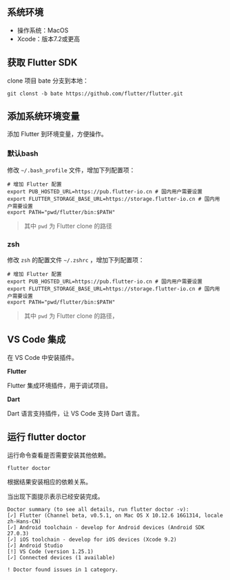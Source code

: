 ## 系统环境

- 操作系统：MacOS
- Xcode：版本7.2或更高

## 获取 Flutter SDK

clone 项目 bate 分支到本地：

```
git clonst -b bate https://github.com/flutter/flutter.git
```

## 添加系统环境变量

添加 Flutter 到环境变量，方便操作。

### 默认bash

修改 `~/.bash_profile` 文件，增加下列配置项：

```
# 增加 Flutter 配置
export PUB_HOSTED_URL=https://pub.flutter-io.cn # 国内用户需要设置
export FLUTTER_STORAGE_BASE_URL=https://storage.flutter-io.cn # 国内用户需要设置
export PATH="pwd/flutter/bin:$PATH"
```

> 其中 `pwd` 为 Flutter clone 的路径

### zsh

修改 `zsh` 的配置文件 `~/.zshrc` ，增加下列配置项：

```
# 增加 Flutter 配置
export PUB_HOSTED_URL=https://pub.flutter-io.cn # 国内用户需要设置
export FLUTTER_STORAGE_BASE_URL=https://storage.flutter-io.cn # 国内用户需要设置
export PATH="pwd/flutter/bin:$PATH"
```

> 其中 `pwd` 为 Flutter clone 的路径，

## VS Code 集成

在 VS Code 中安装插件。

**Flutter**

Flutter 集成环境插件，用于调试项目。

**Dart**

Dart 语言支持插件，让 VS Code 支持 Dart 语言。

## 运行 flutter doctor

运行命令查看是否需要安装其他依赖。

```
flutter doctor
```

根据结果安装相应的依赖关系。

当出现下面提示表示已经安装完成。

```
Doctor summary (to see all details, run flutter doctor -v):
[✓] Flutter (Channel beta, v0.5.1, on Mac OS X 10.12.6 16G1314, locale zh-Hans-CN)
[✓] Android toolchain - develop for Android devices (Android SDK 27.0.3)
[✓] iOS toolchain - develop for iOS devices (Xcode 9.2)
[✓] Android Studio
[!] VS Code (version 1.25.1)
[✓] Connected devices (1 available)

! Doctor found issues in 1 category.
```
